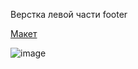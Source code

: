 Верстка левой части footer

[Макет](https://www.figma.com/file/zT4e7moPz9PaScdZo12FZ1/The-Glass-Huts-Desktop?mode=dev)

![image](https://github.com/EvgeniaLeleo/dusty_hw_1-4-0-1/assets/88904845/bd5d6b10-6fc2-427e-84a2-ecdcee5b7963)
